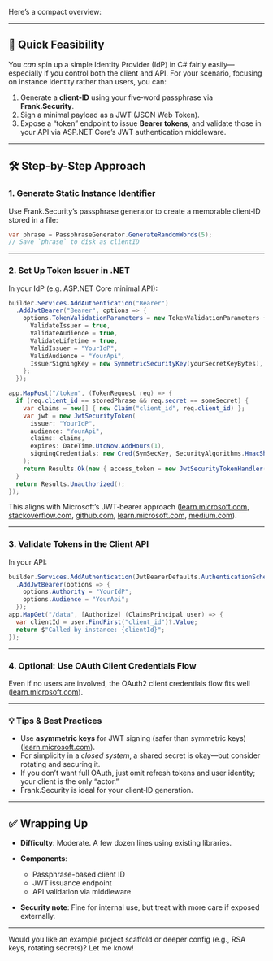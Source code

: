 Here’s a compact overview:

---

## 🔐 Quick Feasibility

You *can* spin up a simple Identity Provider (IdP) in C# fairly easily—especially if you control both the client and API. For your scenario, focusing on instance identity rather than users, you can:

1. Generate a **client‐ID** using your five‑word passphrase via **Frank.Security**.
2. Sign a minimal payload as a JWT (JSON Web Token).
3. Expose a “token” endpoint to issue **Bearer tokens**, and validate those in your API via ASP.NET Core’s JWT authentication middleware.

---

## 🛠️ Step-by-Step Approach

### 1. Generate Static Instance Identifier

Use Frank.Security’s passphrase generator to create a memorable client‐ID stored in a file:

```csharp
var phrase = PassphraseGenerator.GenerateRandomWords(5);
// Save `phrase` to disk as clientID
```

---

### 2. Set Up Token Issuer in .NET

In your IdP (e.g. ASP.NET Core minimal API):

```csharp
builder.Services.AddAuthentication("Bearer")
  .AddJwtBearer("Bearer", options => {
    options.TokenValidationParameters = new TokenValidationParameters {
      ValidateIssuer = true,
      ValidateAudience = true,
      ValidateLifetime = true,
      ValidIssuer = "YourIdP",
      ValidAudience = "YourApi",
      IssuerSigningKey = new SymmetricSecurityKey(yourSecretKeyBytes),
    };
  });

app.MapPost("/token", (TokenRequest req) => {
  if (req.client_id == storedPhrase && req.secret == someSecret) {
    var claims = new[] { new Claim("client_id", req.client_id) };
    var jwt = new JwtSecurityToken(
      issuer: "YourIdP",
      audience: "YourApi",
      claims: claims,
      expires: DateTime.UtcNow.AddHours(1),
      signingCredentials: new Cred(SymSecKey, SecurityAlgorithms.HmacSha256)
    );
    return Results.Ok(new { access_token = new JwtSecurityTokenHandler().WriteToken(jwt) });
  }
  return Results.Unauthorized();
});
```

This aligns with Microsoft’s JWT‐bearer approach ([learn.microsoft.com][1], [stackoverflow.com][2], [github.com][3], [learn.microsoft.com][4], [medium.com][5]).

---

### 3. Validate Tokens in the Client API

In your API:

```csharp
builder.Services.AddAuthentication(JwtBearerDefaults.AuthenticationScheme)
  .AddJwtBearer(options => {
    options.Authority = "YourIdP";
    options.Audience = "YourApi";
  });
app.MapGet("/data", [Authorize] (ClaimsPrincipal user) => {
  var clientId = user.FindFirst("client_id")?.Value;
  return $"Called by instance: {clientId}";
});
```

---

### 4. Optional: Use OAuth Client Credentials Flow

Even if no users are involved, the OAuth2 client credentials flow fits well ([learn.microsoft.com][4]).

---

### 💡 Tips & Best Practices

* Use **asymmetric keys** for JWT signing (safer than symmetric keys) ([learn.microsoft.com][4]).
* For simplicity in a *closed system*, a shared secret is okay—but consider rotating and securing it.
* If you don’t want full OAuth, just omit refresh tokens and user identity; your client is the only “actor.”
* Frank.Security is ideal for your client‑ID generation.

---

## ✅ Wrapping Up

* **Difficulty**: Moderate. A few dozen lines using existing libraries.
* **Components**:

  * Passphrase-based client ID
  * JWT issuance endpoint
  * API validation via middleware
* **Security note**: Fine for internal use, but treat with more care if exposed externally.

---

Would you like an example project scaffold or deeper config (e.g., RSA keys, rotating secrets)? Let me know!

[1]: https://learn.microsoft.com/en-us/answers/questions/723737/asp-net-web-api-bearer-token-authentication-proble?utm_source=chatgpt.com "Asp.Net Web API – Bearer Token Authentication Problem with ..."
[2]: https://stackoverflow.com/questions/32399948/generate-identity-from-bearer-token?utm_source=chatgpt.com "Generate Identity from bearer token - Stack Overflow"
[3]: https://github.com/frankhaugen/Frank.Security?utm_source=chatgpt.com "frankhaugen/Frank.Security - GitHub"
[4]: https://learn.microsoft.com/en-us/aspnet/core/security/authentication/configure-jwt-bearer-authentication?view=aspnetcore-9.0&utm_source=chatgpt.com "Configure JWT bearer authentication in ASP.NET Core"
[5]: https://medium.com/medialesson/simple-role-based-authorization-with-microsoft-entra-id-in-asp-net-core-using-app-roles-8f2e79a33756?utm_source=chatgpt.com "Simple role based authorization with Microsoft Entra ID in ASP.NET ..."
